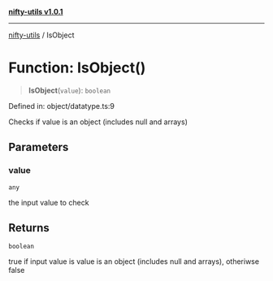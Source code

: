 [**nifty-utils v1.0.1**](../README.md)

***

[nifty-utils](../globals.md) / IsObject

# Function: IsObject()

> **IsObject**(`value`): `boolean`

Defined in: object/datatype.ts:9

Checks if value is an object (includes null and arrays)

## Parameters

### value

`any`

the input value to check

## Returns

`boolean`

true if input value is value is an object (includes null and arrays), otheriwse false
